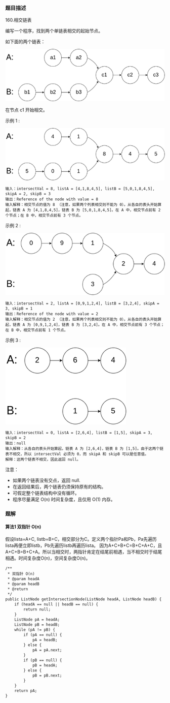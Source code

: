 ### 题目描述
160.相交链表

编写一个程序，找到两个单链表相交的起始节点。

如下面的两个链表：

![](https://github.com/RonCantWriteCode/LeetCodeJava/blob/master/src/main/resources/getIntersectionNode/160_statement.png)

在节点 c1 开始相交。

示例 1 :

![](https://github.com/RonCantWriteCode/LeetCodeJava/blob/master/src/main/resources/getIntersectionNode/160_example_1.png)

```
输入：intersectVal = 8, listA = [4,1,8,4,5], listB = [5,0,1,8,4,5], skipA = 2, skipB = 3
输出：Reference of the node with value = 8
输入解释：相交节点的值为 8 （注意，如果两个列表相交则不能为 0）。从各自的表头开始算起，链表 A 为 [4,1,8,4,5]，链表 B 为 [5,0,1,8,4,5]。在 A 中，相交节点前有 2 个节点；在 B 中，相交节点前有 3 个节点。
```

示例 2 :

![](https://github.com/RonCantWriteCode/LeetCodeJava/blob/master/src/main/resources/getIntersectionNode/160_example_2.png)

```
输入：intersectVal = 2, listA = [0,9,1,2,4], listB = [3,2,4], skipA = 3, skipB = 1
输出：Reference of the node with value = 2
输入解释：相交节点的值为 2 （注意，如果两个列表相交则不能为 0）。从各自的表头开始算起，链表 A 为 [0,9,1,2,4]，链表 B 为 [3,2,4]。在 A 中，相交节点前有 3 个节点；在 B 中，相交节点前有 1 个节点。
```

示例 3 :

![](https://github.com/RonCantWriteCode/LeetCodeJava/blob/master/src/main/resources/getIntersectionNode/160_example_3.png)

```
输入：intersectVal = 0, listA = [2,6,4], listB = [1,5], skipA = 3, skipB = 2
输出：null
输入解释：从各自的表头开始算起，链表 A 为 [2,6,4]，链表 B 为 [1,5]。由于这两个链表不相交，所以 intersectVal 必须为 0，而 skipA 和 skipB 可以是任意值。
解释：这两个链表不相交，因此返回 null。
```

注意：

- 如果两个链表没有交点，返回 null.
- 在返回结果后，两个链表仍须保持原有的结构。
- 可假定整个链表结构中没有循环。
- 程序尽量满足 O(n) 时间复杂度，且仅用 O(1) 内存。

### 题解

#### 算法1 双指针 O(n)

假设lista=A+C, listb=B+C，相交部分为C。定义两个指针Pa和Pb，Pa先遍历lista再便立即listb，Pb先遍历listb再遍历lista。
因为A+C+B+C=B+C+A+C，且A+C+B=B+C+A。所以当相交时，两指针肯定在结尾前相遇，当不相交时于结尾相遇。时间复杂度O(n)，空间复杂度O(n)。


```$java
/**
 * 双指针 O(n)
 * @param headA
 * @param headB
 * @return
 */
public ListNode getIntersectionNode(ListNode headA, ListNode headB) {
    if (headA == null || headB == null) {
        return null;
    }
    ListNode pA = headA;
    ListNode pB = headB;
    while (pA != pB) {
        if (pA == null) {
            pA = headB;
        } else {
            pA = pA.next;
        }
        if (pB == null) {
            pB = headA;
        } else {
            pB = pB.next;
        }
    }
    return pA;
}
```
